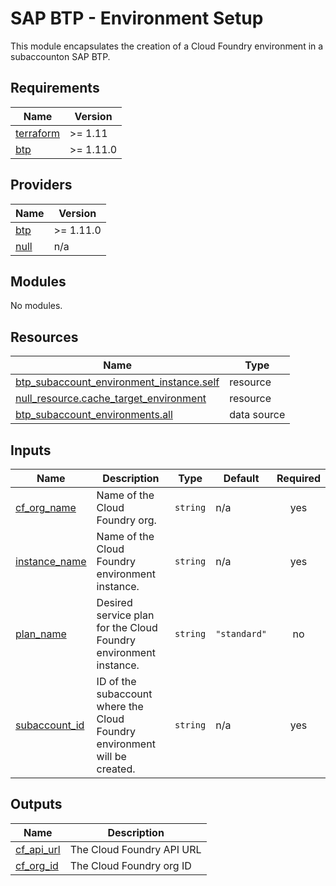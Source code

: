 # SAP BTP - Environment Setup

This module encapsulates the creation of a Cloud Foundry environment in a subaccounton SAP BTP.

## Requirements

| Name | Version |
|------|---------|
| <a name="requirement_terraform"></a> [terraform](#requirement\_terraform) | >= 1.11 |
| <a name="requirement_btp"></a> [btp](#requirement\_btp) | >= 1.11.0 |

## Providers

| Name | Version |
|------|---------|
| <a name="provider_btp"></a> [btp](#provider\_btp) | >= 1.11.0 |
| <a name="provider_null"></a> [null](#provider\_null) | n/a |

## Modules

No modules.

## Resources

| Name | Type |
|------|------|
| [btp_subaccount_environment_instance.self](https://registry.terraform.io/providers/SAP/btp/latest/docs/resources/subaccount_environment_instance) | resource |
| [null_resource.cache_target_environment](https://registry.terraform.io/providers/hashicorp/null/latest/docs/resources/resource) | resource |
| [btp_subaccount_environments.all](https://registry.terraform.io/providers/SAP/btp/latest/docs/data-sources/subaccount_environments) | data source |

## Inputs

| Name | Description | Type | Default | Required |
|------|-------------|------|---------|:--------:|
| <a name="input_cf_org_name"></a> [cf\_org\_name](#input\_cf\_org\_name) | Name of the Cloud Foundry org. | `string` | n/a | yes |
| <a name="input_instance_name"></a> [instance\_name](#input\_instance\_name) | Name of the Cloud Foundry environment instance. | `string` | n/a | yes |
| <a name="input_plan_name"></a> [plan\_name](#input\_plan\_name) | Desired service plan for the Cloud Foundry environment instance. | `string` | `"standard"` | no |
| <a name="input_subaccount_id"></a> [subaccount\_id](#input\_subaccount\_id) | ID of the subaccount where the Cloud Foundry environment will be created. | `string` | n/a | yes |

## Outputs

| Name | Description |
|------|-------------|
| <a name="output_cf_api_url"></a> [cf\_api\_url](#output\_cf\_api\_url) | The Cloud Foundry API URL |
| <a name="output_cf_org_id"></a> [cf\_org\_id](#output\_cf\_org\_id) | The Cloud Foundry org ID |
